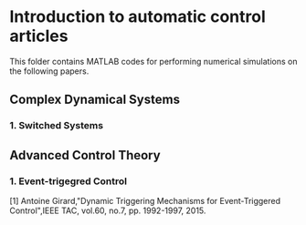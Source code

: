 # Introduction to automatic control articles

This folder contains MATLAB codes for performing numerical simulations on the following papers. 

## Complex Dynamical Systems
### 1. Switched Systems

## Advanced Control Theory
### 1. Event-trigegred Control
[1] Antoine Girard,"Dynamic Triggering Mechanisms for Event-Triggered Control",IEEE TAC, vol.60, no.7, pp. 1992-1997, 2015. 

